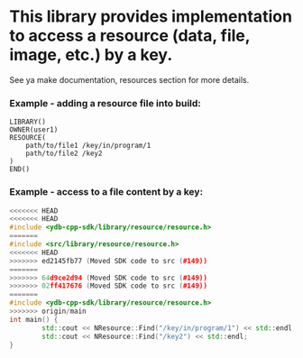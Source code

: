 This library provides implementation to access a resource (data, file, image, etc.) by a key.
=============================================================================================

See ya make documentation, resources section for more details.

### Example - adding a resource file into build:
```
LIBRARY()
OWNER(user1)
RESOURCE(
    path/to/file1 /key/in/program/1
    path/to/file2 /key2
)
END()
```

### Example - access to a file content by a key:
```cpp
<<<<<<< HEAD
<<<<<<< HEAD
#include <ydb-cpp-sdk/library/resource/resource.h>
=======
#include <src/library/resource/resource.h>
<<<<<<< HEAD
>>>>>>> ed2145fb77 (Moved SDK code to src (#149))
=======
>>>>>>> 64d9ce2d94 (Moved SDK code to src (#149))
>>>>>>> 02ff417676 (Moved SDK code to src (#149))
=======
#include <ydb-cpp-sdk/library/resource/resource.h>
>>>>>>> origin/main
int main() {
        std::cout << NResource::Find("/key/in/program/1") << std::endl;
        std::cout << NResource::Find("/key2") << std::endl;
}
```
